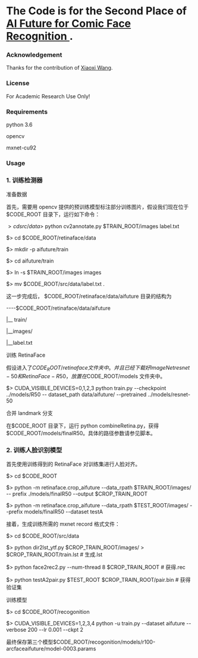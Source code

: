 # The Code is for the Second Place of <a href="https://ai.futurelab.tv/contest_detail/4"> AI Future for Comic Face Recognition </a>.

### Acknowledgement

Thanks for the contribution of <a href="https://github.com/MintYiqingchen">Xiaoxi Wang</a>.

### License

For Academic Research Use Only!

### Requirements

python 3.6

opencv 

mxnet-cu92

### Usage

### 1. 训练检测器

准备数据

首先，需要用 opencv 提供的预训练模型标注部分训练图片，假设我们现在位于
$CODE_ROOT 目录下，运行如下命令：

$> cd src/data$> python cv2annotate.py $TRAIN_ROOT/images label.txt

$> cd $CODE_ROOT/retinaface/data

$> mkdir -p aifuture/train

$> cd aifuture/train

$> ln -s $TRAIN_ROOT/images images

$> mv $CODE_ROOT/src/data/label.txt .

这一步完成后， $CODE_ROOT/retinaface/data/aifuture 目录的结构为

----$CODE_ROOT/retinaface/data/aifuture

|__ train/

|__images/

|__label.txt

训练 RetinaFace

假设进入了$CODE_ROOT/retinaface 文件夹中。并且已经下载好 ImageNet
resnet-50 和 RetinaFace-R50，放置在$CODE_ROOT/models 文件夹中。

$> CUDA_VISIBLE_DEVICES=0,1,2,3 python train.py --checkpoint ../models/R50 --
dataset_path data/aifuture/ --pretrained ../models/resnet-50

合并 landmark 分支

在$CODE_ROOT 目录下，运行 python combineRetina.py，获得
$CODE_ROOT/models/finalR50。具体的路径参数请参见脚本。

### 2. 训练人脸识别模型

首先使用训练得到的 RetinaFace 对训练集进行人脸对齐。

$> cd $CODE_ROOT

$> python -m retinaface.crop_aifuture --data_rpath $TRAIN_ROOT/images/ --
prefix ./models/finalR50 --output $CROP_TRAIN_ROOT

$> python -m retinaface.crop_aifuture --data_rpath $TEST_ROOT/images/ --prefix
models/finalR50 --dataset testA

接着，生成训练所需的 mxnet record 格式文件：

$> cd $CODE_ROOT/src/data

$> python dir2lst_ytf.py $CROP_TRAIN_ROOT/images/ > $CROP_TRAIN_ROOT/train.lst # 生成.lst

$> python face2rec2.py --num-thread 8 $CROP_TRAIN_ROOT # 获得.rec

$> python testA2pair.py $TEST_ROOT $CROP_TRAIN_ROOT/pair.bin # 获得验证集

训练模型

$> cd $CODE_ROOT/recogonition

$> CUDA_VISIBLE_DEVICES=1,2,3,4 python -u train.py --dataset aifuture --verbose 200
--lr 0.001 --ckpt 2

最终保存第三个模型$CODE_ROOT/recogonition/models/r100-arcfaceaifuture/model-0003.params